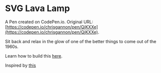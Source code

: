 # SVG Lava Lamp

A Pen created on CodePen.io. Original URL: [https://codepen.io/chrisgannon/pen/QjKXXe](https://codepen.io/chrisgannon/pen/QjKXXe).

Sit back and relax in the glow of one of the better things to come out of the 1960s.

Learn how to build this [here](https://codepen.io/chrisgannon/post/how-to-make-an-svg-lava-lamp). 

Inspired by [this](https://dribbble.com/shots/2058739-it-s-a-lava-lamp)